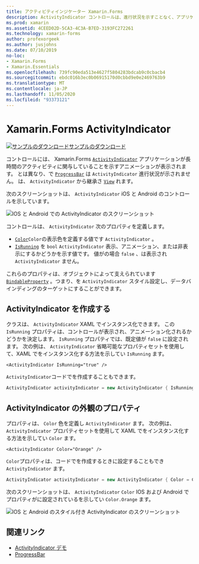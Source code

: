 ```yaml
---
title: アクティビティインジケーター Xamarin.Forms
description: ActivityIndicator コントロールは、進行状況を示すことなく、アプリケーションが時間のかかるアクティビティに関与していることをユーザーに示します。 この記事では、XAML とコードで ActivityIndicator を使用する方法について説明します。
ms.prod: xamarin
ms.assetid: 4CEED02D-5CA3-4C3A-B7ED-3193FC272261
ms.technology: xamarin-forms
author: profexorgeek
ms.author: jusjohns
ms.date: 07/10/2019
no-loc:
- Xamarin.Forms
- Xamarin.Essentials
ms.openlocfilehash: 739fc90eda513e4627f5804283bdcab9c0cbacb4
ms.sourcegitcommit: ebdc016b3ec0b06915170d0cbbd9e0e2469763b9
ms.translationtype: MT
ms.contentlocale: ja-JP
ms.lasthandoff: 11/05/2020
ms.locfileid: "93373121"
---
```

# <a name="xamarinforms-activityindicator"></a>Xamarin.Forms ActivityIndicator
[![サンプルのダウンロード](~/media/shared/download.png)サンプルのダウンロード](/samples/xamarin/xamarin-forms-samples/userinterface-activityindicatordemos/)

コントロールには、 Xamarin.Forms [`ActivityIndicator`](xref:Xamarin.Forms.ActivityIndicator) アプリケーションが長時間のアクティビティに関与していることを示すアニメーションが表示されます。 とは異なり、で [`ProgressBar`](xref:Xamarin.Forms.ProgressBar) は `ActivityIndicator` 進行状況が示されません。 は、 `ActivityIndicator` から継承さ [`View`](xref:Xamarin.Forms.View) れます。

次のスクリーンショットは、 `ActivityIndicator` iOS と Android のコントロールを示しています。

![IOS と Android での ActivityIndicator のスクリーンショット](activityindicator-images/activityindicators-default.png "IOS と Android での ActivityIndicator のスクリーンショット")

コントロールは、 `ActivityIndicator` 次のプロパティを定義します。

* [`Color`](xref:Xamarin.Forms.ActivityIndicator.Color)`Color`の表示色を定義する値です `ActivityIndicator` 。
* [`IsRunning`](xref:Xamarin.Forms.ActivityIndicator.IsRunning) を `bool` `ActivityIndicator` 表示、アニメーション、または非表示にするかどうかを示す値です。 値がの場合 `false` 、は表示され `ActivityIndicator` ません。

これらのプロパティは、オブジェクトによって支えられています [`BindableProperty`](xref:Xamarin.Forms.BindableProperty) 。つまり、を `ActivityIndicator` スタイル設定し、データバインディングのターゲットにすることができます。

## <a name="create-an-activityindicator"></a>ActivityIndicator を作成する

クラスは、 `ActivityIndicator` XAML でインスタンス化できます。 この `IsRunning` プロパティは、コントロールが表示され、アニメーション化されるかどうかを決定します。 `IsRunning` プロパティでは、既定値が `false` に設定されます。 次の例は、 `ActivityIndicator` 省略可能なプロパティセットを使用して、XAML でをインスタンス化する方法を示してい `IsRunning` ます。

```xaml
<ActivityIndicator IsRunning="true" />
```

`ActivityIndicator`コードでを作成することもできます。

```csharp
ActivityIndicator activityIndicator = new ActivityIndicator { IsRunning = true };
```

## <a name="activityindicator-appearance-properties"></a>ActivityIndicator の外観のプロパティ

プロパティは、 `Color` 色を定義し `ActivityIndicator` ます。 次の例は、 `ActivityIndicator` プロパティセットを使用して XAML でをインスタンス化する方法を示してい `Color` ます。

```xaml
<ActivityIndicator Color="Orange" />
```

`Color`プロパティは、コードでを作成するときに設定することもでき `ActivityIndicator` ます。

```csharp
ActivityIndicator activityIndicator = new ActivityIndicator { Color = Color.Orange };
```

次のスクリーンショットは、 `ActivityIndicator` `Color` IOS および Android でプロパティがに設定されているを示してい `Color.Orange` ます。

![IOS と Android のスタイル付き ActivityIndicator のスクリーンショット](activityindicator-images/activityindicators-styled.png "IOS と Android のスタイル付き ActivityIndicator のスクリーンショット")

## <a name="related-links"></a>関連リンク

* [ActivityIndicator デモ](/samples/xamarin/xamarin-forms-samples/userinterface-activityindicatordemos/)
* [ProgressBar](~/xamarin-forms/user-interface/progressbar.md)